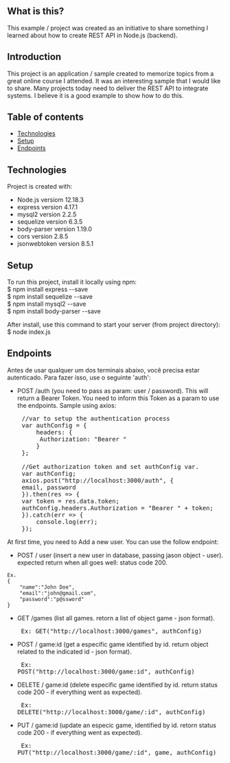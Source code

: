 ## What is this?
This example / project was created as an initiative to share something I learned about how to create REST API in Node.js (backend).

## Introduction 
This project is an application / sample created to memorize topics from a great online course I attended. It was an interesting sample that I would like to share.
Many projects today need to deliver the REST API to integrate systems. I believe it is a good example to show how to do this.

## Table of contents
* [Technologies](#technologies)
* [Setup](#setup)
* [Endpoints](#endpoint)

## Technologies
Project is created with:
* Node.js versiom 12.18.3
* express version 4.17.1
* mysql2 version 2.2.5
* sequelize version 6.3.5
* body-parser version 1.19.0
* cors version 2.8.5
* jsonwebtoken version 8.5.1
	
## Setup
To run this project, install it locally using npm: <br>
$ npm install express --save <br>
$ npm install sequelize --save <br>
$ npm install mysql2 --save <br>
$ npm install body-parser --save <br>

After install, use this command to start your server (from project directory): <br>
$ node index.js

## Endpoints

Antes de usar qualquer um dos terminais abaixo, você precisa estar autenticado. Para fazer isso, use o seguinte 'auth': <br>
* POST /auth (you need to pass as param: user / password). This will return a Bearer Token. You need to inform this Token as a param to use the endpoints. Sample using axios:
<pre>
    //var to setup the authentication process
    var authConfig = {
        headers: {
 	     Authorization: "Bearer "
        }
    };
    
    //Get authorization token and set authConfig var.
    var authConfig;
    axios.post("http://localhost:3000/auth", {
	email, password
    }).then(res => {
	var token = res.data.token;
	authConfig.headers.Authorization = "Bearer " + token;
    }).catch(err => {
        console.log(err);
    }); 
</pre>

At first time, you need to Add a new user. You can use the follow endpoint:
* POST / user (insert a new user in database, passing jason object - user). expected return when all goes well: status code 200. 
```
Ex. 
{
    "name":"John Doe",
    "email":"john@gmail.com",
    "password":"p@ssword"
}
```

* GET /games (list all games. retorn a list of object game - json format). <pre> Ex: GET("http://localhost:3000/games", authConfig) </pre> 
* POST / game:id (get a especific game identified by id. return object related to the indicated id - json format). <pre> Ex: POST("http://localhost:3000/game:id", authConfig) </pre>
* DELETE / game:id (delete especific game identified by id. return status code 200 - if everything went as expected). <pre> Ex: DELETE("http://localhost:3000/game/:id", authConfig) </pre>
* PUT / game:id (update an especic game, identified by id. retorn status code 200 - if everything went as expected). <pre> Ex: PUT("http://localhost:3000/game/:id", game, authConfig) </pre>
